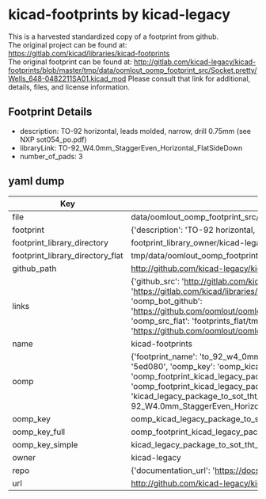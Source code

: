 # kicad-footprints by kicad-legacy  
This is a harvested standardized copy of a footprint from github.  
The original project can be found at:  
https://gitlab.com/kicad/libraries/kicad-footprints  
The original footprint can be found at:
http://gitlab.com/kicad-legacy/kicad-footprints/blob/master/tmp/data/oomlout_oomp_footprint_src/Socket.pretty/Wells_648-0482211SA01.kicad_mod
Please consult that link for additional, details, files, and license information.  
## Footprint Details
* description: TO-92 horizontal, leads molded, narrow, drill 0.75mm (see NXP sot054_po.pdf)  
* libraryLink: TO-92_W4.0mm_StaggerEven_Horizontal_FlatSideDown  
* number_of_pads: 3  
## yaml dump  
| Key | Value |  
| --- | --- |  
| file | data/oomlout_oomp_footprint_src/kicad-footprints/Package_TO_SOT_THT.pretty/TO-92_W4.0mm_StaggerEven_Horizontal_FlatSideDown.kicad_mod |  
| footprint | {'description': 'TO-92 horizontal, leads molded, narrow, drill 0.75mm (see NXP sot054_po.pdf)', 'libraryLink': 'TO-92_W4.0mm_StaggerEven_Horizontal_FlatSideDown', 'number_of_pads': 3} |  
| footprint_library_directory | footprint_library_owner/kicad-legacy_kicad-footprints |  
| footprint_library_directory_flat | tmp/data/oomlout_oomp_footprint_src/footprints_flat/kicad_legacy_package_to_sot_tht_to_92_w4_0mm_staggereven_horizontal_flatsidedown/working |  
| github_path | http://github.com/kicad-legacy/kicad-footprints/blob/master/tmp/data/oomlout_oomp_footprint_src/Package_TO_SOT_THT.pretty/TO-92_W4.0mm_StaggerEven_Horizontal_FlatSideDown.kicad_mod |  
| links | {'github_src': 'http://gitlab.com/kicad-legacy/kicad-footprints/blob/master/tmp/data/oomlout_oomp_footprint_src/Socket.pretty/Wells_648-0482211SA01.kicad_mod', 'github_src_repo': 'https://gitlab.com/kicad/libraries/kicad-footprints', 'oomp_bot': 'tmp/data/oomlout_oomp_footprint_src/footprints/kicad_legacy_package_to_sot_tht_to_92_w4_0mm_staggereven_horizontal_flatsidedown/working', 'oomp_bot_github': 'https://github.com/oomlout/oomlout_oomp_footprint_bot/tree/main/tmp/data/oomlout_oomp_footprint_src/footprints/kicad_legacy_package_to_sot_tht_to_92_w4_0mm_staggereven_horizontal_flatsidedown/working', 'oomp_src_flat': 'footprints_flat/tmp/data/oomlout_oomp_footprint_src/footprints_flat/kicad_legacy_package_to_sot_tht_to_92_w4_0mm_staggereven_horizontal_flatsidedown/working', 'oomp_src_flat_github': 'https://github.com/oomlout/oomlout_oomp_footprint_src/tree/main/tmp/data/oomlout_oomp_footprint_src/footprints_flat/kicad_legacy_package_to_sot_tht_to_92_w4_0mm_staggereven_horizontal_flatsidedown/working'} |  
| name | kicad-footprints |  
| oomp | {'footprint_name': 'to_92_w4_0mm_staggereven_horizontal_flatsidedown', 'library_name': 'package_to_sot_tht', 'md5': '5ed080d2e177340261cb6b798861216b', 'md5_10': '5ed080d2e1', 'md5_5': '5ed08', 'md5_6': '5ed080', 'oomp_key': 'oomp_kicad_legacy_package_to_sot_tht_to_92_w4_0mm_staggereven_horizontal_flatsidedown', 'oomp_key_extra': 'oomp_footprint_kicad_legacy_package_to_sot_tht_to_92_w4_0mm_staggereven_horizontal_flatsidedown', 'oomp_key_full': 'oomp_footprint_kicad_legacy_package_to_sot_tht_to_92_w4_0mm_staggereven_horizontal_flatsidedown_5ed080', 'oomp_key_simple': 'kicad_legacy_package_to_sot_tht_to_92_w4_0mm_staggereven_horizontal_flatsidedown', 'original_filename': 'data/oomlout_oomp_footprint_src/kicad-footprints/Package_TO_SOT_THT.pretty/TO-92_W4.0mm_StaggerEven_Horizontal_FlatSideDown.kicad_mod', 'owner_name': 'kicad_legacy'} |  
| oomp_key | oomp_kicad_legacy_package_to_sot_tht_to_92_w4_0mm_staggereven_horizontal_flatsidedown |  
| oomp_key_full | oomp_footprint_kicad_legacy_package_to_sot_tht_to_92_w4_0mm_staggereven_horizontal_flatsidedown |  
| oomp_key_simple | kicad_legacy_package_to_sot_tht_to_92_w4_0mm_staggereven_horizontal_flatsidedown |  
| owner | kicad-legacy |  
| repo | {'documentation_url': 'https://docs.github.com/rest/repos/repos#get-a-repository', 'message': 'Not Found'} |  
| url | http://github.com/kicad-legacy/kicad-footprints |  

